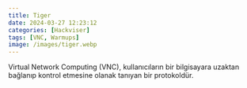 ```yaml
---
title: Tiger
date: 2024-03-27 12:23:12 
categories: [Hackviser]
tags: [VNC, Warmups]  
image: /images/tiger.webp
---
```


Virtual Network Computing (VNC), kullanıcıların bir bilgisayara uzaktan bağlanıp kontrol etmesine olanak tanıyan bir protokoldür.
